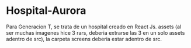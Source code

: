 # Hospital-Aurora
Para Generacion T, se trata de un hospital creado en React Js. assets (al ser muchas imagenes hice 3 rars, deberia extrarse las 3 en un solo assets adentro de src), la carpeta screens deberia estar adentro de src.
